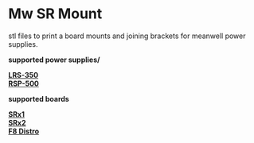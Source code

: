 # Mw SR Mount

stl files to print a board mounts and joining brackets for meanwell power supplies.

<b>supported power supplies/<b>

<a href=https://www.meanwellaustralia.com.au/products/lrs-350>LRS-350</a><br>
<a href=https://www.meanwellaustralia.com.au/products/rsp-500>RSP-500</a><br>

<b>supported boards</b>

<a href=https://pixelcontroller.com/store/featured/86-srx1.html>SRx1</a><br>
<a href=https://pixelcontroller.com/store/long-range-expansion/83-srx2.html>SRx2</a><br>
<a href=https://pixelcontroller.com/store/accessories/46-f8-distro.html>F8 Distro</a><br>


